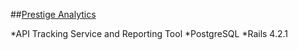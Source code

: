 ##[Prestige Analytics](https://pres-analy.herokuapp.com/)

*API Tracking Service and Reporting Tool
*PostgreSQL 
*Rails 4.2.1
